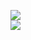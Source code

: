 [![](https://img.shields.io/badge/Made%20With-Github%20Spray-lightgrey.svg?style=for-the-badge&logo=github)](https://github.com/Annihil/github-spray#10250)  
[![](https://i.imgur.com/2DrTn0Z.gif)](https://github.com/Annihil/github-spray)